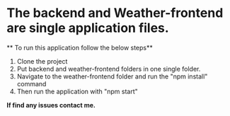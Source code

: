 # The backend and Weather-frontend are single application files.

** To run this application follow the below steps**
1. Clone the project
2. Put backend and weather-frontend folders in one single folder.
3. Navigate to the weather-frontend folder and run the "npm install" command
4. Then run the application with "npm start"

**If find any issues contact me.**
   
